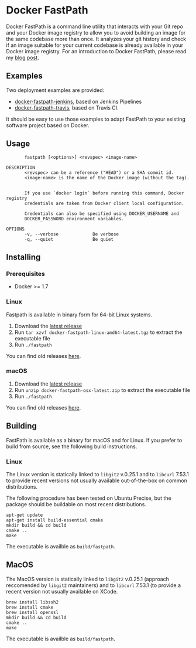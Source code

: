# Docker FastPath

Docker FastPath is a command line utility that interacts with your Git repo and your Docker image registry to allow you to avoid building an image for the same codebase more than once. It analyzes your git history and check if an image suitable for your current codebase is already available in your Docker image registry. For an introduction to Docker FastPath, please read my [blog post](???).

## Examples
Two deployment examples are provided:
* [docker-fastpath-jenkins](https://github.com/mfornasa/docker-fastpath-jenkins), based on Jenkins Pipelines
* [docker-fastpath-travis](https://github.com/mfornasa/docker-fastpath-travis), based on Travis CI.

It should be easy to use those examples to adapt FastPath to your existing software project based on Docker.

## Usage
```
       fastpath [<options>] <revspec> <image-name>

DESCRIPTION
       <revspec> can be a reference ("HEAD") or a SHA commit id.
       <image-name> is the name of the Docker image (without the tag).


       If you use `docker login` before running this command, Docker registry
       credentials are taken from Docker client local configuration.

       Credentials can also be specified using DOCKER_USERNAME and
       DOCKER_PASSWORD environment variables.

OPTIONS
       -v, --verbose             Be verbose
       -q, --quiet               Be quiet
```

## Installing
### Prerequisites
* Docker >= 1.7

### Linux
Fastpath is available in binary form for 64-bit Linux systems.

1. Download the [latest release](https://docker-fastpath.s3-eu-west-1.amazonaws.com/releases/linux/docker-fastpath-linux-amd64-latest.tgz)
2. Run `tar xzvf docker-fastpath-linux-amd64-latest.tgz` to extract the executable file
3. Run `./fastpath`

You can find old releases [here](http://docker-fastpath.s3-website-eu-west-1.amazonaws.com/releases/linux/).

### macOS
1. Download the [latest release](https://docker-fastpath.s3-eu-west-1.amazonaws.com/releases/osx/docker-fastpath-osx-latest.zip)
2. Run `unzip docker-fastpath-osx-latest.zip` to extract the executable file
3. Run `./fastpath`

You can find old releases [here](http://docker-fastpath.s3-website-eu-west-1.amazonaws.com/releases/osx/).

## Building
FastPath is available as a binary for macOS and for Linux. If you prefer to build from source, see the following build instructions.

### Linux
The Linux version is statically linked to `libgit2` v.0.25.1 and to `libcurl` 7.53.1 to provide recent versions not usually available out-of-the-box on common distributions.

The following procedure has been tested on Ubuntu Precise, but the package should be buildable on most recent distributions.

```
apt-get update
apt-get install build-essential cmake
mkdir build && cd build
cmake ..
make
```

The executable is availble as `build/fastpath`.


## MacOS

The MacOS version is statically linked to `libgit2` v.0.25.1 (approach reccomended by `libgit2` maintainers) and to `libcurl` 7.53.1 (to provide a recent version not usually available on XCode.

```
brew install libssh2
brew install cmake
brew install openssl
mkdir build && cd build
cmake ..
make
```

The executable is availble as `build/fastpath`.

